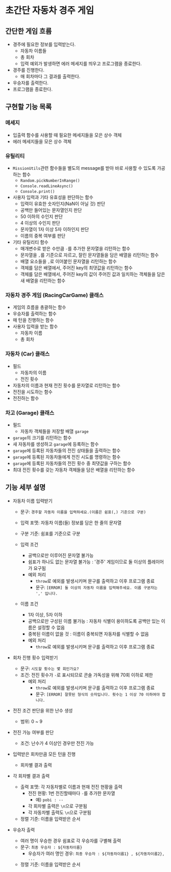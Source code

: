 # 초간단 자동차 경주 게임
## 간단한 게임 흐름
- 경주에 필요한 정보를 입력받는다.
    - 자동차 이름들
    - 총 회차
    - 입력 예외가 발생하면 에러 메세지를 띄우고 프로그램을 종료한다.
- 경주를 진행한다. 
    - 매 회차마다 그 결과를 출력한다.
- 우승자를 출력한다. 
- 프로그램을 종료한다. 

## 구현할 기능 목록
### 메세지 
- 입출력 함수를 사용할 때 필요한 메세지들을 모은 상수 객체
- 에러 메세지들을 모은 상수 객체

### 유틸리티 
- `MissionUtils`관련 함수들을 별도의 message를 받아 바로 사용할 수 있도록 가공하는 함수
    - `Random.pickNumberInRange()`
    - `Console.readLineAsync()`
    - `Console.print()`
- 사용자 입력과 기타 유효성을 판단하는 함수
    - 입력이 유효한 숫자인지(NaN이 아닐 것) 판단
    - 공백만 들어있는 문자열인지 판단
    - 50 이하의 수인지 판단
    - 4 이상의 수인지 판단
    - 문자열이 1자 이상 5자 이하인지 판단
    - 이름의 중복 여부를 판단
- 기타 유틸리티 함수
    - 매개변수로 받은 수만큼 `-`를 추가한 문자열을 리턴하는 함수
    - 문자열을 `,`를 기준으로 자르고, 잘린 문자열들을 담은 배열을 리턴하는 함수
    - 배열 요소들을 `,`로 이어붙인 문자열을 리턴하는 함수
    - 객체를 담은 배열에서, 주어진 key의 최댓값을 리턴하는 함수 
    - 객체를 담은 배열에서, 주어진 key의 값이 주어진 값과 일치하는 객체들을 담은 새 배열을 리턴하는 함수

### 자동차 경주 게임 (RacingCarGame) 클래스
- 게임의 흐름을 총괄하는 함수
- 우승자를 출력하는 함수
- 매 턴을 진행하는 함수
- 사용자 입력을 받는 함수
    - 자동차 이름
    - 총 회차

### 자동차 (Car) 클래스
- 필드
    - 자동차의 이름
    - 전진 횟수
- 자동차의 이름과 현재 전진 횟수를 문자열로 리턴하는 함수
- 전진을 시도하는 함수
- 전진하는 함수

### 차고 (Garage) 클래스
- 필드
    - 자동차 객체들을 저장할 배열 `garage`
- `garage`의 크기를 리턴하는 함수
- 새 자동차를 생성하고 `garage`에 등록하는 함수
- `garage`에 등록된 자동차들의 전진 상태들을 출력하는 함수
- `garage`에 등록된 자동차들에게 전진 시도를 명령하는 함수
- `garage`에 등록된 자동차들의 전진 횟수 중 최댓값을 구하는 함수
- 최대 전진 횟수를 갖는 자동차 객체들을 담은 배열을 리턴하는 함수


## 기능 세부 설명
- 자동차 이름 입력받기
    - 문구: `경주할 자동차 이름을 입력하세요.(이름은 쉼표(,) 기준으로 구분)`
    - 입력 포맷: 자동차 이름(들) 정보를 담은 한 줄의 문자열
    - 구분 기준: 쉼표를 기준으로 구분
    - 입력 조건 
        - 공백으로만 이루어진 문자열 불가능
        - 쉼표가 하나도 없는 문자열 불가능 : '경주' 게임이므로 둘 이상의 플레이어가 요구됨
        - 예외 처리
            - `throw`로 예외를 발생시키며 문구를 출력하고 이후 프로그램 종료 
            - 문구: `[ERROR] 둘 이상의 자동차 이름을 입력해주세요. 이름 구분자는 ',' 입니다.`

    - 이름 조건
        - 1자 이상, 5자 이하  
        - 공백으로만 구성된 이름 불가능 : 자동차 식별이 용이하도록 공백만 있는 이름은 설정할 수 없음
        - 중복된 이름이 없을 것 : 이름이 중복되면 자동차를 식별할 수 없음
        - 예외 처리 
            - `throw`로 예외를 발생시키며 문구를 출력하고 이후 프로그램 종료 

- 회차 진행 횟수 입력받기
    - 문구: `시도할 횟수는 몇 회인가요?`
    - 조건: 전진 횟수가 `-`로 표시되므로 콘솔 가독성을 위해 70회 이하로 제한
        - 예외 처리
            - `throw`로 예외를 발생시키며 문구를 출력하고 이후 프로그램 종료 
            - 문구: `[ERROR] 잘못된 형식의 숫자입니다. 횟수는 1 이상 70 이하여야 합니다.`

- 전진 조건 판단을 위한 난수 생성
    - 범위: 0 ~ 9 

- 전진 가능 여부를 판단
    - 조건: 난수가 4 이상인 경우만 전진 가능

- 입력받은 회차만큼 모든 턴을 진행
    - 회차별 결과 출력

- 각 회차별 결과 출력
    - 출력 포맷: 각 자동차별로 이름과 현재 전진 현황을 출력
        - 전진 현황: 1번 전진할때마다 `-`를 추가한 문자열
            - 예) `pobi : --`
        - 각 회차별 출력은 `\n`으로 구분됨
        - 각 자동차별 출력도 `\n`으로 구분됨
    - 정렬 기준: 이름을 입력받은 순서  

- 우승자 출력
    - 여러 명이 우승한 경우 쉼표로 각 우승자를 구별해 출력
    - 문구: `최종 우승자 : ${자동차이름}`
        - 우승자가 여러 명인 경우: `최종 우승자 : ${자동차이름1} , ${자동차이름2}, ...`
    - 정렬 기준: 이름을 입력받은 순서